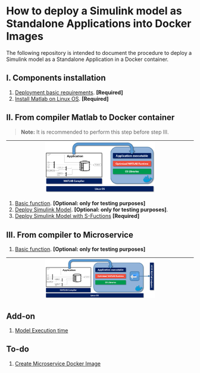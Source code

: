 # How to deploy a Simulink model as Standalone Applications into Docker Images

The following repository is intended to document the procedure to deploy a Simulink model as a Standalone Application in a Docker container.

## I. Components installation

1. [Deployment basic requirements](./documentation/BasicReq.md). **[Required]**
2. [Install Matlab on Linux OS](./documentation/MatlabOnLinux.md). **[Required]**

## II. From compiler Matlab to Docker container

> **Note:** It is recommended to perform this step before step III.

|<img src="./documentation/images/CompilerToDocker.png"  width=60% height=60%>|
|:---------------------------------------------------------------------------:|

1. [Basic function](./documentation/BasicFunctionDocker.md). **[Optional: only for testing purposes]**
2. [Deploy Simulink Model](./documentation/SimuDockerDep.md). **[Optional: only for testing purposes]**.
3. [Deploy Simulink Model with S-Fuctions](./documentation/SimS-FunctDockerDep.md) **[Required]**

## III. From compiler to Microservice

1. [Basic function](./documentation/BasicFunctionRESTDocker.md). **[Optional: only for testing purposes]**

|<img src="./documentation/images/CompilerToRESTToDocker.png"  width=60% height=60%>|
|:---------------------------------------------------------------------------------:|

## Add-on

1. [Model Execution time](./documentation/ExecutionTime.md)

## To-do

1. [Create Microservice Docker Image](https://es.mathworks.com/help/compiler_sdk/mps_dev_test/create-a-microservice-docker-image.html)